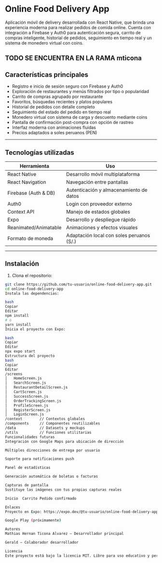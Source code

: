 # Online Food Delivery App

Aplicación móvil de delivery desarrollada con React Native, que brinda una experiencia moderna para realizar pedidos de comida online. Cuenta con integración a Firebase y Auth0 para autenticación segura, carrito de compras inteligente, historial de pedidos, seguimiento en tiempo real y un sistema de monedero virtual con coins.

TODO SE ENCUENTRA EN LA RAMA mticona
---

## Características principales

- Registro e inicio de sesión seguro con Firebase y Auth0
- Exploración de restaurantes y menús filtrados por tipo o popularidad
- Carrito de compras agrupado por restaurante
- Favoritos, búsquedas recientes y platos populares
- Historial de pedidos con detalle completo
- Seguimiento del estado del pedido en tiempo real
- Monedero virtual con sistema de carga y descuento mediante coins
- Pantalla de confirmación post-compra con opción de rastreo
- Interfaz moderna con animaciones fluidas
- Precios adaptados a soles peruanos (PEN)

---

## Tecnologías utilizadas

| Herramienta           | Uso                                        |
|-----------------------|--------------------------------------------|
| React Native          | Desarrollo móvil multiplataforma           |
| React Navigation      | Navegación entre pantallas                 |
| Firebase (Auth & DB)  | Autenticación y almacenamiento de datos    |
| Auth0                 | Login con proveedor externo                |
| Context API           | Manejo de estados globales                 |
| Expo                  | Desarrollo y despliegue rápido             |
| Reanimated/Animatable | Animaciones y efectos visuales             |
| Formato de moneda     | Adaptación local con soles peruanos (S/.)  |

---

## Instalación

1. Clona el repositorio:
```bash
git clone https://github.com/tu-usuario/online-food-delivery-app.git
cd online-food-delivery-app
Instala las dependencias:

bash
Copiar
Editar
npm install
# o
yarn install
Inicia el proyecto con Expo:

bash
Copiar
Editar
npx expo start
Estructura del proyecto
bash
Copiar
Editar
/screens
│   HomeScreen.js
│   SearchScreen.js
│   RestaurantDetailScreen.js
│   CartScreen.js
│   SuccessScreen.js
│   OrderTrackingScreen.js
│   ProfileScreen.js
│   RegisterScreen.js
│   LoginScreen.js
/context        // Contextos globales
/components     // Componentes reutilizables
/data           // Datasets y mockups
/utils          // Funciones utilitarias
Funcionalidades futuras
Integración con Google Maps para ubicación de dirección

Múltiples direcciones de entrega por usuario

Soporte para notificaciones push

Panel de estadísticas

Generación automática de boletas o facturas

Capturas de pantalla
Sustituye las imágenes con tus propias capturas reales

Inicio	Carrito	Pedido confirmado

Enlaces
Proyecto en Expo: https://expo.dev/@tu-usuario/online-food-delivery-app

Google Play (próximamente)

Autores
Mathias Hernan Ticona Alvarez — Desarrollador principal

Gerald — Colaborador desarrollador

Licencia
Este proyecto está bajo la licencia MIT. Libre para uso educativo y personal.
